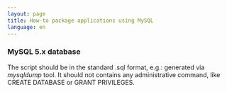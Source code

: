```yaml
---
layout: page
title: How-to package applications using MySQL
language: en
---
```


### MySQL 5.x database

The script should be in the standard .sql format, e.g.: generated via *mysqldump* tool. It should not contains any administrative command, like CREATE DATABASE or GRANT PRIVILEGES.
